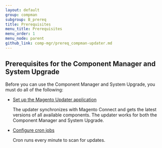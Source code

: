 ```yaml
---
layout: default
group: compman
subgroup: B_prereq
title: Prerequisites
menu_title: Prerequisites
menu_order: 1
menu_node: parent
github_link: comp-mgr/prereq_compman-updater.md
---
```

<!-- This topic is referred to from Magento 2 code! Don't change the URL without informing engineering! -->
<!-- Referring file: TBD owned by Ogres -->

<h2 id="install-prereq-overview">Prerequisites for the Component Manager and System Upgrade</h2>
Before you can use the Component Manager and System Upgrade, you must do all of the following:

*	<a href="{{ site.gdeurl }}comp-mgr/prereq/prereq_updater.html">Set up the Magento Updater application</a>

	The updater synchronizes with Magento Connect and gets the latest versions of all available components. The updater works for both the Component Manager and System Upgrade.
*	<a href="{{ site.gdeurl }}comp-mgr/prereq/prereq_cron.html">Configure cron jobs</a>

	Cron runs every minute to scan for updates.


